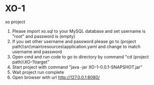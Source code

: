 # XO-1
 xo project

1. Please import xo.sql to your MySQL database and set username is "root" and password is (empty)
2. If you set other username and password please go to (project path)\src\main\resources\application.yaml and change to match username and password
3. Open cmd and run code to go to directory by command "cd (project path)\XO-1\target"
4. Start project with command "java -jar XO-1-0.0.1-SNAPSHOT.jar"
5. Wait project run complete
6. Open browser with url http://127.0.0.1:8080/
